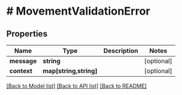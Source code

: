 # # MovementValidationError

## Properties

Name | Type | Description | Notes
------------ | ------------- | ------------- | -------------
**message** | **string** |  | [optional] 
**context** | **map[string,string]** |  | [optional] 

[[Back to Model list]](../../README.md#documentation-for-models) [[Back to API list]](../../README.md#documentation-for-api-endpoints) [[Back to README]](../../README.md)


